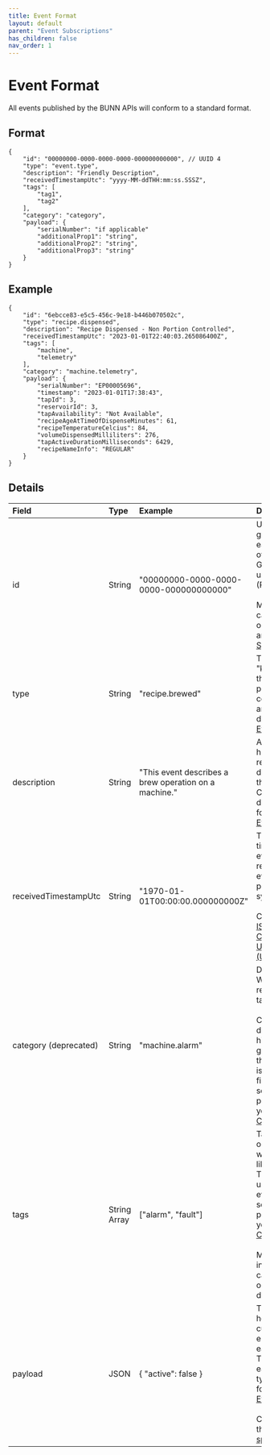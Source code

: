 ```yaml
---
title: Event Format
layout: default
parent: "Event Subscriptions"
has_children: false
nav_order: 1
---
```


# Event Format

All events published by the BUNN APIs will conform to a standard format.

## Format

```
{
    "id": "00000000-0000-0000-0000-000000000000", // UUID 4
    "type": "event.type",
    "description": "Friendly Description",
    "receivedTimestampUtc": "yyyy-MM-ddTHH:mm:ss.SSSZ",
    "tags": [
        "tag1",
        "tag2"
    ],
    "category": "category",
    "payload": {
        "serialNumber": "if applicable"
        "additionalProp1": "string",
        "additionalProp2": "string",
        "additionalProp3": "string"
    }
}
```

## Example

```
{
    "id": "6ebcce83-e5c5-456c-9e18-b446b070502c",
    "type": "recipe.dispensed",
    "description": "Recipe Dispensed - Non Portion Controlled",
    "receivedTimestampUtc": "2023-01-01T22:40:03.265086400Z",
    "tags": [
        "machine",
        "telemetry"
    ],
    "category": "machine.telemetry",
    "payload": {
        "serialNumber": "EP00005696",
        "timestamp": "2023-01-01T17:38:43",
        "tapId": 3,
        "reservoirId": 3,
        "tapAvailability": "Not Available",
        "recipeAgeAtTimeOfDispenseMinutes": 61,
        "recipeTemperatureCelcius": 84,
        "volumeDispensedMilliliters": 276,
        "tapActiveDurationMilliseconds": 6429,
        "recipeNameInfo": "REGULAR"
    }
}
```

## Details

| Field                   | Type   | Example                              | Description                                         |
|:------------------------|:-------| :----------------------------------- | :-------------------------------------------------- |
| id                      | String | "00000000-0000-0000-0000-000000000000" | Unique ID generated for each instance of an event. Generated using UUID 4 (Random). <br><br>More details can be found on [Wikipedia](https://en.wikipedia.org/wiki/Universally_unique_identifier#Version_4_(random)) and/or the [IETF Specification](https://www.ietf.org/rfc/rfc4122.txt). |
| type                    | String | "recipe.brewed" | This is the "kind" of event that was published and corresponds to an event definition in our [Event Catalog](/event-catalog). |
| description             | String | "This event describes a brew operation on a machine." | A brief, human-readable description of the event type. Corresponds to descriptions found in our [Event Catalog](/event-catalog). |
| receivedTimestampUtc    | String | "1970-01-01T00:00:00.000000000Z" | The data and time that the event was recieved by the event-processing system. <br><br>Conforms to [ISO-8601](https://en.wikipedia.org/wiki/ISO_8601) in [Coordinated Universal Time (UTC)](https://en.wikipedia.org/wiki/Coordinated_Universal_Time). |
| category (deprecated) | String | "machine.alarm" | Deprecated. Will be replaced with tags. <br><br> Category describes a hierarchical grouping for this event that is used for filtering when searching or publishing to your [Event Consumer](event-consumer).  |
| tags                    | String Array | ["alarm", "fault"] | Tags describe one or more ways to group like events. These can be used to filter events when searching or publishing to your [Event Consumer](event-consumer). <br><br>More information can be found in our [Event Tags](event-tags) documentation. |
| payload                 | JSON | { "active": false } | The payload holds the custom data elements for each event. The format for each event type can be found in our [Event Catalog](/event-catalog). <br><br>Conforms to the [JSON specification](https://www.json.org/json-en.html). |
